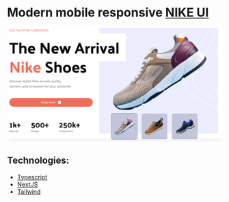 # Modern mobile responsive [NIKE UI](https://nike-landing-page-two-inky.vercel.app/) 

![Landing page](https://raw.githubusercontent.com/aboronilov/NIKE-landing-page/main/public/screenshots/Screenshot%202023-09-09%20at%2012.36.52.png)

## Technologies:

* [Typescript](https://www.typescriptlang.org/)
* [NextJS](https://nextjs.org/)
* [Tailwind](https://tailwindcss.com/)
